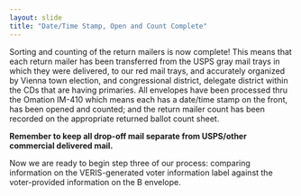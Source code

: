 ```yaml
---
layout: slide
title: "Date/Time Stamp, Open and Count Complete"
---
```


Sorting and counting of the return mailers is now complete!  This means that each return mailer has been transferred from the USPS gray mail trays in which they were delivered, to our red mail trays, and accurately organized by Vienna town election, and congressional district, delegate district within the CDs that are having primaries. All envelopes have been processed thru the Omation IM-410 which means each has a date/time stamp on the front, has been opened and counted; and the return mailer count has been recorded on the appropriate returned ballot count sheet.

**Remember to keep all drop-off mail separate from USPS/other commercial delivered mail.** 

Now we are ready to begin step three of our process:  comparing information on the VERIS-generated voter information label against the voter-provided information on the B envelope.
